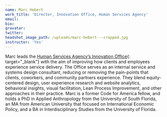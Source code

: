 ```yaml
---
name: Marc Hebert
work_title: 'Director, Innovation Office, Human Services Agency'
email:
bio:
gravatar:
twitter:
headshot_image_path: /uploads/marc-hebert---cropped.jpg
instructor: 'Yes'
---
```


Marc leads the&nbsp;[Human Services Agency’s Innovation Office](https://sfhsainnovationoffice.tumblr.com/){: target="_blank"}&nbsp;with the aim of improving how clients and employees experience service delivery. The Office serves as an internal service and systems design consultant, reducing or removing the pain-points that clients, coworkers, and community partners experience. They blend equity-centered design, user experience research and website analytics, behavioral insights, visual facilitation, Lean Process Improvement, and other approaches in their practice. Marc is a former Code for America fellow, and holds a PhD in Applied Anthropology from the University of South Florida, an MA from American University that focused on International Economic Policy, and a BA in Interdisciplinary Studies from the University of Florida.